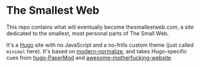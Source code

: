 # The Smallest Web

This repo contains what will eventually become thesmallestweb.com, a site dedicated to the smallest, most personal parts of The Small Web.

It's a [Hugo](https://gohugo.io/) site with no JavaScript and a no-frills custom theme (just called `minimal` here). It's based on [modern-normalize](https://github.com/sindresorhus/modern-normalize), and takes Hugo-specific cues from [hugo-PaperMod](https://github.com/adityatelange/hugo-PaperMod) and [awesome-motherfucking-website](https://github.com/lyoshenka/awesome-motherfucking-website).